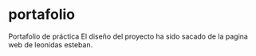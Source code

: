 # portafolio
Portafolio de práctica
El diseño del proyecto ha sido sacado de la pagina web de leonidas esteban.

